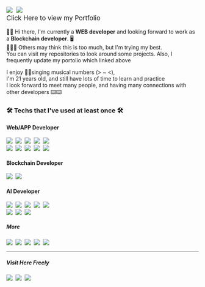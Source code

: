 <p style="font-size: 17px;">
        <a href="https://cord-emoji-dbe.notion.site/Jaehong-Jung-371e37a4015a4189bc329b419cc241c7"><img src="https://img.shields.io/badge/Notion-About__JaeHong-yellow?logo=Notion&logoColor=white" /></a>&nbsp
    <a href="https://jaehong21.gitbook.io/ai-jaehong/"><img src="https://img.shields.io/badge/gitBook-AI__Portfolio-blue?style=flat-square&logo=gitbook" /></a>
    <br />
    Click Here to view my Portfolio
</p>
    
  👏👏 Hi there, I'm currently a **WEB developer** and looking forward to work as a **Blockchain developer**. 🖥<br />
  💁🏼‍♂️ Others may think this is too much, but I'm trying my best. <br />
  You can visit my repositories to look around some projects. Also, I frequently update my portolio which linked above 
<br />

  I enjoy 🎤🎤singing musical numbers (> ~ <), <br />
  I'm 21 years old, and still have lots of time to learn and practice <br />
  I look forward to meet many people, and having many connections with other developers ⌨️⌨️ 

<div>
  <h3> 🛠 Techs that I've used at least once 🛠 </h3>
  <p>
  <h4>Web/APP Developer</h4>
    <img src="https://img.shields.io/badge/HTML5-E34F26?style=flat&logo=HTML5&logoColor=white"/></a>&nbsp 
    <img src="https://img.shields.io/badge/CSS-1572B6?style=flat&logo=css3&logoColor=white"/></a>&nbsp
    <img src="https://img.shields.io/badge/Javascript-ffb13b?style=flat&logo=javascript&logoColor=white"/></a>&nbsp
    <img src="https://img.shields.io/badge/Swift-F05138?style=flat&logo=Swift&logoColor=white"/></a>&nbsp
    <img src="https://img.shields.io/badge/Java-007396?style=flat&logo=Java&logoColor=white"/></a>&nbsp
  <br />
    <img src="https://img.shields.io/badge/React-61DAFB?style=flat&logo=React&logoColor=white"/></a>&nbsp
    <img src="https://img.shields.io/badge/ReactNative-0088CC?style=flat&logo=React&logoColor=white"/></a>&nbsp 
    <img src="https://img.shields.io/badge/Xcode-147EFB?style=flat&logo=Xcode&logoColor=white"/></a>&nbsp 
    <img src="https://img.shields.io/badge/NestJS-E0234E?style=flat&logo=NestJS&logoColor=white"/></a>&nbsp
    <img src="https://img.shields.io/badge/django-092E20?style=flat&logo=django&logoColor=white"/></a>&nbsp 
  <br />

   <h4>Blockchain Developer</h4>
    <img src="https://img.shields.io/badge/Solidity-363636?style=flat&logo=Solidity&logoColor=white"/></a>&nbsp 
    <img src="https://img.shields.io/badge/Web3.js-F16822?style=flat&logo=Web3.js&logoColor=white"/></a>&nbsp
  <br />
  
  <h4>AI Developer</h4>
    <img src="https://img.shields.io/badge/Python-3766AB?style=flat&logo=Python&logoColor=white"/></a>&nbsp;
    <img src="https://img.shields.io/badge/Pytorch-D00000?style=flat&logo=Pytorch&logoColor=white"/></a>&nbsp 
    <img src="https://img.shields.io/badge/Tensorflow-FF6F00?style=flat&logo=Tensorflow&logoColor=white"/></a>&nbsp 
    <img src="https://img.shields.io/badge/Numpy-013243?style=flat&logo=NumPy&logoColor=white"/></a>&nbsp 
    <img src="https://img.shields.io/badge/Pandas-150458?style=flat&logo=pandas&logoColor=white"/></a>&nbsp
  <br />
    <img src="https://img.shields.io/badge/Anaconda-44A833?style=flat&logo=Anaconda&logoColor=white"/></a>&nbsp 
    <img src="https://img.shields.io/badge/JupyterNotebook-F37626?style=flat&logo=Jupyter&logoColor=white"/></a>&nbsp 
    <img src="https://img.shields.io/badge/PyCharm-000000?style=flat&logo=PyCharm&logoColor=white"/></a>&nbsp
    
  <h5>More</h5>
    <img src="https://img.shields.io/badge/C-A8B9CC?style=flat&logo=C&logoColor=white"/></a>&nbsp
    <img src="https://img.shields.io/badge/Terminal-1D1D1D?style=flat&logo=WindowsTerminal&logoColor=white"/></a>&nbsp
    <img src="https://img.shields.io/badge/Figma-000000?style=flat&logo=Figma&logoColor=white"/></a>&nbsp
    <img src="https://img.shields.io/badge/Git-F05032?style=flat&logo=Git&logoColor=white"/></a>&nbsp 
    <img src="https://img.shields.io/badge/GitKraken-179287?style=flat&logo=GitKraken&logoColor=white"/></a>&nbsp 
</p>

  <hr />
  <h5>Visit Here Freely</h5>
    <a href="https://www.facebook.com/profile.php?id=100005890684594"><img src="https://img.shields.io/badge/Facebook-1877F2?logo=facebook&logoColor=white" /></a>&nbsp
    <a href="https://www.instagram.com/jungpanda02/"><img src="https://img.shields.io/badge/Instagram-E4405F?logo=Instagram&logoColor=white" /></a>&nbsp
    <a href="mailto:jaehong21@gm.gist.ac.kr"><img src="https://img.shields.io/badge/Mail-0078D4?style=flat&logo=Microsoft-Outlook&logoColor=white&link=jaehong21@gm.gist.ac.kr"/></a>&nbsp
  
</div>
